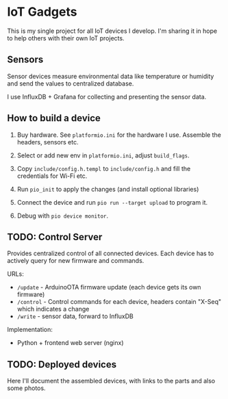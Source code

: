 IoT Gadgets
===========

This is my single project for all IoT devices I develop.
I'm sharing it in hope to help others with their own IoT projects. 


Sensors
-------

Sensor devices measure environmental data like temperature or humidity
and send the values to centralized database.

I use InfluxDB + Grafana for collecting and presenting the sensor data.


How to build a device
---------------------

1. Buy hardware. See `platformio.ini` for the hardware I use. Assemble the headers, sensors etc.

2. Select or add new env in `platformio.ini`, adjust `build_flags`.

3. Copy `include/config.h.templ` to `include/config.h` and fill the credentials for Wi-Fi etc.

3. Run `pio_init` to apply the changes (and install optional libraries)

4. Connect the device and run `pio run --target upload` to program it.

5. Debug with `pio device monitor`.


TODO: Control Server
--------------------

Provides centralized control of all connected devices.
Each device has to actively query for new firmware and commands.

URLs:
- `/update` - ArduinoOTA firmware update (each device gets its own firmware)
- `/control` - Control commands for each device, headers contain "X-Seq" which indicates a change
- `/write` - sensor data, forward to InfluxDB

Implementation:
- Python + frontend web server (nginx)


TODO: Deployed devices
----------------------

Here I'll document the assembled devices, with links to the parts and also some photos.
